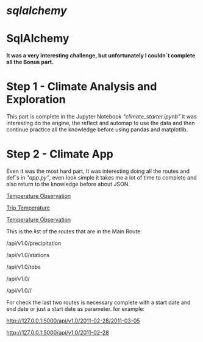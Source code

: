 # *sqlalchemy*
# SqlAlchemy  

**It was a very interesting challenge, but unfortunately I couldn´t complete all the Bonus part.**

# Step 1 - Climate Analysis and Exploration
This part is complete in the Jupyter Notebook *"climate_starter.ipynb"* it was interesting do the engine, the reflect and  automap to use the data and then continue practice all the knowledge before using pandas and matplotlib.

# Step 2 - Climate App
Even it was the most hard part, It was interesting doing all the routes and def´s in *"app.py"*, even look simple it takes me a lot of time to complete and also return to the knowledge before about JSON. 


[Temperature Observation](/sqlalchemy-challenge/Images/Temperature_observation.png)

[Trip Temperature](/sqlalchemy-challenge/Images/Trip_Avg_Temperature.png)

[Temperature Observation](sqlalchemy-challenge/Images/Temperature_observation.png)

This is the list of the routes that are in the Main Route:

/api/v1.0/precipitation

/api/v1.0/stations

/api/v1.0/tobs

/api/v1.0/

/api/v1.0//

For check the last two routes is necessary complete with a start date and end date  or just a start date as parameter.
for example: 

http://127.0.0.1:5000/api/v1.0/2011-02-28/2011-03-05

http://127.0.0.1:5000/api/v1.0/2011-02-28




